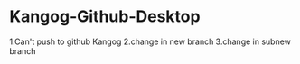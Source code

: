 # Kangog-Github-Desktop

1.Can't push to github Kangog
2.change in new branch
3.change in subnew branch

